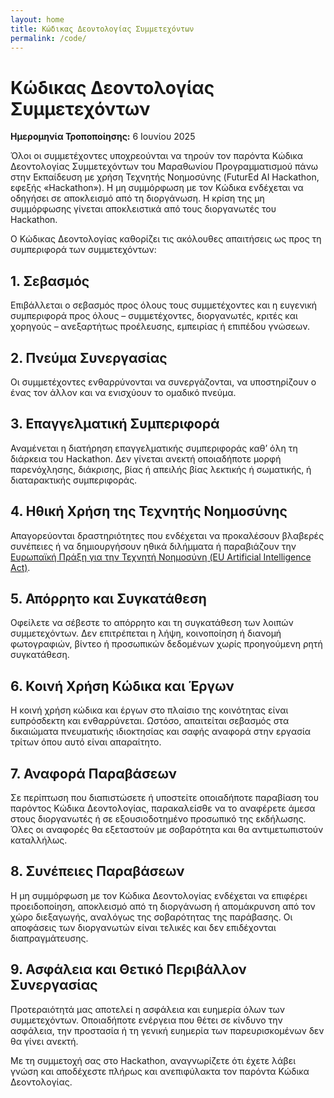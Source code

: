 ```yaml
---
layout: home
title: Κώδικας Δεοντολογίας Συμμετεχόντων
permalink: /code/
---
```


<div class="container">
  <h1>Κώδικας Δεοντολογίας Συμμετεχόντων</h1>
  <p><strong>Ημερομηνία Τροποποίησης:</strong> 6 Ιουνίου 2025</p>

  <p>Όλοι οι συμμετέχοντες υποχρεούνται να τηρούν τον παρόντα Κώδικα Δεοντολογίας Συμμετεχόντων του Μαραθωνίου Προγραμματισμού πάνω στην Εκπαίδευση με χρήση Τεχνητής Νοημοσύνης (FuturEd AI Hackathon, εφεξής «Hackathon»). Η μη συμμόρφωση με τον Κώδικα ενδέχεται να οδηγήσει σε αποκλεισμό από τη διοργάνωση. Η κρίση της μη συμμόρφωσης γίνεται αποκλειστικά από τους διοργανωτές του Hackathon.</p>

  <p>Ο Κώδικας Δεοντολογίας καθορίζει τις ακόλουθες απαιτήσεις ως προς τη συμπεριφορά των συμμετεχόντων:</p>

  <h2>1. Σεβασμός</h2>
  <p>Επιβάλλεται ο σεβασμός προς όλους τους συμμετέχοντες και η ευγενική συμπεριφορά προς όλους – συμμετέχοντες, διοργανωτές, κριτές και χορηγούς – ανεξαρτήτως προέλευσης, εμπειρίας ή επιπέδου γνώσεων.</p>

  <h2>2. Πνεύμα Συνεργασίας</h2>
  <p>Οι συμμετέχοντες ενθαρρύνονται να συνεργάζονται, να υποστηρίζουν ο ένας τον άλλον και να ενισχύουν το ομαδικό πνεύμα.</p>

  <h2>3. Επαγγελματική Συμπεριφορά</h2>
  <p>Αναμένεται η διατήρηση επαγγελματικής συμπεριφοράς καθ’ όλη τη διάρκεια του Hackathon. Δεν γίνεται ανεκτή οποιαδήποτε μορφή παρενόχλησης, διάκρισης, βίας ή απειλής βίας λεκτικής ή σωματικής, ή διαταρακτικής συμπεριφοράς.</p>

  <h2>4. Ηθική Χρήση της Τεχνητής Νοημοσύνης</h2>
  <p>Απαγορεύονται δραστηριότητες που ενδέχεται να προκαλέσουν βλαβερές συνέπειες ή να δημιουργήσουν ηθικά διλήμματα ή παραβιάζουν την <a href="https://artificialintelligenceact.eu/">Ευρωπαϊκή Πράξη για την Τεχνητή Νοημοσύνη (EU Artificial Intelligence Act)</a>.</p>

  <h2>5. Απόρρητο και Συγκατάθεση</h2>
  <p>Οφείλετε να σέβεστε το απόρρητο και τη συγκατάθεση των λοιπών συμμετεχόντων. Δεν επιτρέπεται η λήψη, κοινοποίηση ή διανομή φωτογραφιών, βίντεο ή προσωπικών δεδομένων χωρίς προηγούμενη ρητή συγκατάθεση.</p>

  <h2>6. Κοινή Χρήση Κώδικα και Έργων</h2>
  <p>Η κοινή χρήση κώδικα και έργων στο πλαίσιο της κοινότητας είναι ευπρόσδεκτη και ενθαρρύνεται. Ωστόσο, απαιτείται σεβασμός στα δικαιώματα πνευματικής ιδιοκτησίας και σαφής αναφορά στην εργασία τρίτων όπου αυτό είναι απαραίτητο.</p>

  <h2>7. Αναφορά Παραβάσεων</h2>
  <p>Σε περίπτωση που διαπιστώσετε ή υποστείτε οποιαδήποτε παραβίαση του παρόντος Κώδικα Δεοντολογίας, παρακαλείσθε να το αναφέρετε άμεσα στους διοργανωτές ή σε εξουσιοδοτημένο προσωπικό της εκδήλωσης. Όλες οι αναφορές θα εξεταστούν με σοβαρότητα και θα αντιμετωπιστούν καταλλήλως.</p>

  <h2>8. Συνέπειες Παραβάσεων</h2>
  <p>Η μη συμμόρφωση με τον Κώδικα Δεοντολογίας ενδέχεται να επιφέρει προειδοποίηση, αποκλεισμό από τη διοργάνωση ή απομάκρυνση από τον χώρο διεξαγωγής, αναλόγως της σοβαρότητας της παράβασης. Οι αποφάσεις των διοργανωτών είναι τελικές και δεν επιδέχονται διαπραγμάτευσης.</p>

  <h2>9. Ασφάλεια και Θετικό Περιβάλλον Συνεργασίας</h2>
  <p>Προτεραιότητά μας αποτελεί η ασφάλεια και ευημερία όλων των συμμετεχόντων. Οποιαδήποτε ενέργεια που θέτει σε κίνδυνο την ασφάλεια, την προστασία ή τη γενική ευημερία των παρευρισκομένων δεν θα γίνει ανεκτή.</p>

  <p>Με τη συμμετοχή σας στο Hackathon, αναγνωρίζετε ότι έχετε λάβει γνώση και αποδέχεστε πλήρως και ανεπιφύλακτα τον παρόντα Κώδικα Δεοντολογίας.</p>
</div>